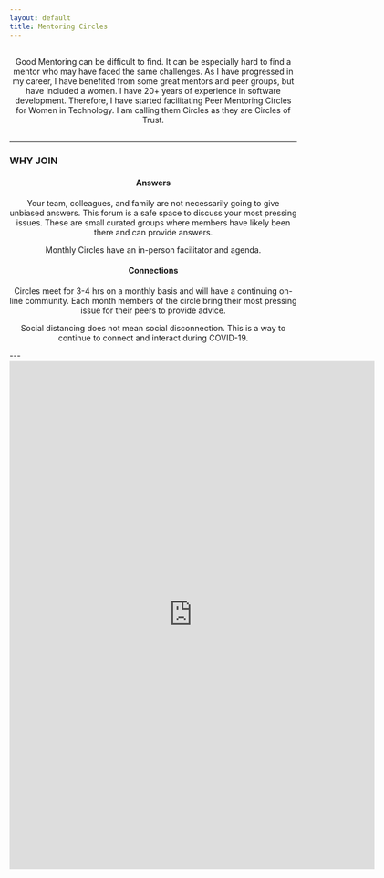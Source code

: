 ```yaml
---
layout: default
title: Mentoring Circles
---
```


<p style="margin:30px 0;" align="center">
Good Mentoring can be difficult to find. It can be especially hard to find a mentor who may have faced the same challenges. As I have progressed in my career, I have benefited from some great mentors and peer groups, but have included a women. I have 20+ years of experience in software development. Therefore, I have started facilitating Peer Mentoring Circles for Women in Technology. I am calling them Circles as they are Circles of Trust.</p>

---

### WHY JOIN

 <h4 align="center">Answers</h4>
 <p align="center">Your team, colleagues, and family are not necessarily going to give unbiased answers. This forum is a safe space to discuss your most pressing issues. These are small curated groups where members have likely been there and can provide answers.</p> <p align="center">Monthly Circles have an in-person facilitator and agenda.</p>

<h4 align="center">Connections</h4>
<p align="center">Circles meet for 3-4 hrs on a monthly basis and will have a continuing on-line community. Each month members of the circle bring their most pressing issue for their peers to provide advice. </p>
<p align="center">Social distancing does not mean social disconnection. This is a way to continue to connect and interact during COVID-19.</p>
---

<iframe style="margin:auto;display:block;" src="https://docs.google.com/forms/d/e/1FAIpQLSfcW-FRhM4zQxJiQCvZR7emEq9q15-i0qcZ-fBmsmBi3aQt2Q/viewform?embedded=true" width="640" height="892" frameborder="0" marginheight="0" marginwidth="0" display="block">Loading…</iframe>